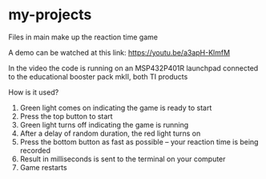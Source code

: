 # my-projects

Files in main make up the reaction time game

A demo can be watched at this link:
https://youtu.be/a3apH-KlmfM

In the video the code is running on an MSP432P401R launchpad connected to the educational booster pack mkII, both TI products

How is it used?
1.	Green light comes on indicating the game is ready to start
2.	Press the top button to start
3.	Green light turns off indicating the game is running
4.	After a delay of random duration, the red light turns on
5.	Press the bottom button as fast as possible – your reaction time is being recorded
6.	Result in milliseconds is sent to the terminal on your computer
7.	Game restarts
